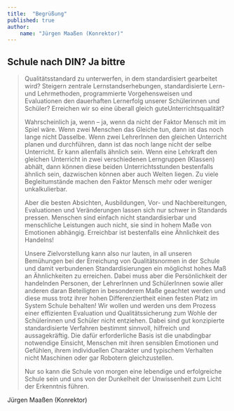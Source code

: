 ```yaml
---
title:  "Begrüßung"
published: true
author:
	name: "Jürgen Maaßen (Konrektor)"
---
```

 
## Schule nach DIN? Ja bittre

> Qualitätsstandard zu unterwerfen, in dem standardisiert gearbeitet wird? Steigern zentrale Lernstandserhebungen, standardisierte Lern- und Lehrmethoden, programmierte Vorgehensweisen und Evaluationen den dauerhaften Lernerfolg unserer Schülerinnen und Schüler? Erreichen wir so eine überall gleich guteUnterrichtsqualität?
> 
> Wahrscheinlich ja, wenn – ja, wenn da nicht der Faktor Mensch mit im Spiel wäre. Wenn zwei Menschen das Gleiche tun, dann ist das noch lange nicht Dasselbe. Wenn zwei LehrerInnen den gleichen Unterricht planen und durchführen, dann ist das noch lange nicht der selbe Unterricht. 
> Er kann allenfalls ähnlich sein. Wenn eine Lehrkraft den gleichen Unterricht in zwei verschiedenen Lerngruppen (Klassen) abhält, dann können diese beiden Unterrichtsstunden bestenfalls ähnlich sein, dazwischen können aber auch Welten liegen. Zu viele Begleitumstände machen den Faktor Mensch mehr oder weniger unkalkulierbar.
> 
> Aber die besten Absichten, Ausbildungen, Vor- und Nachbereitungen, Evaluationen und Veränderungen lassen sich nur schwer in Standards pressen. Menschen sind einfach nicht standardisierbar und menschliche Leistungen auch nicht, sie sind in hohem Maße von Emotionen abhängig. Erreichbar ist bestenfalls eine Ähnlichkeit des Handelns!
> 
> Unsere Zielvorstellung kann also nur lauten, in all unseren Bemühungen bei der Erreichung von Qualitätsnormen in der Schule und damit verbundenen Standardisierungen ein möglichst hohes Maß an Ähnlichkeiten zu erreichen. Dabei muss aber die Persönlichkeit der handelnden Personen, der LehrerInnen und SchülerInnen sowie aller anderen daran Beteiligten in besonderem Maße geachtet werden und diese muss trotz ihrer hohen Differenziertheit einen festen Platz im System Schule behalten! 
> Wir wollen und werden uns dem Prozess einer effizienten Evaluation und Qualitätssicherung zum Wohle der Schülerinnen und Schüler nicht entziehen. Dabei sind gut konzipierte standardisierte Verfahren bestimmt sinnvoll, hilfreich und aussagekräftig. Die dafür erforderliche Basis ist die unabdingbar notwendige Einsicht, Menschen mit ihren sensiblen Emotionen und Gefühlen, ihrem individuellen Charakter und typischem Verhalten nicht Maschinen oder gar Robotern gleichzustellen. 
> 
> Nur so kann die Schule von morgen eine lebendige und erfolgreiche Schule sein und uns von der Dunkelheit der Unwissenheit zum Licht der Erkenntnis führen.

Jürgen Maaßen (Konrektor)
